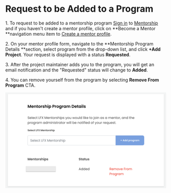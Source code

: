 # Request to be Added to a Program

1\. To request to be added to a mentorship program [Sign in](../../../sso/sign-in/) to [Mentorship](https://people.communitybridge.org) and if you haven't create a mentor profile, click on **Become a Mentor **navigation menu item to [Create a mentor profile](./).

2\. On your mentor profile form, navigate to the **Mentorship Program Details **section, select program from the drop-down list, and click **+Add Project**. Your request is displayed with a status **Requested**. 

3\. After the project maintainer adds you to the program, you will get an email notification and the "Requested" status will change to **Added**.

4\. You can remove yourself from the program by selecting **Remove From Program** CTA.

![](<../../../.gitbook/assets/Remove from Program.png>)
